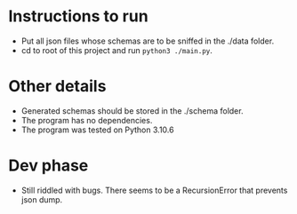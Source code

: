 # Instructions to run
- Put all json files whose schemas are to be sniffed in the ./data folder.
- cd to root of this project and run `python3 ./main.py`.

# Other details
- Generated schemas should be stored in the ./schema folder.
- The program has no dependencies.
- The program was tested on Python 3.10.6

# Dev phase
- Still riddled with bugs. There seems to be a RecursionError that prevents json dump.
